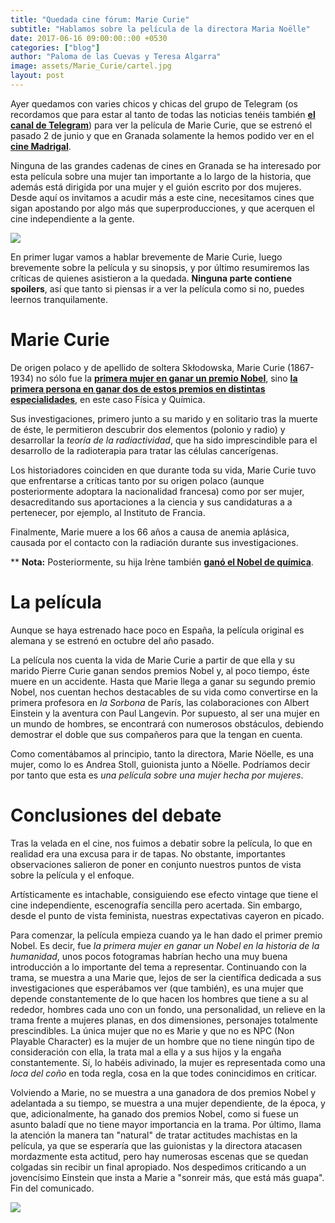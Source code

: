 ```yaml
---
title: "Quedada cine fórum: Marie Curie"
subtitle: "Hablamos sobre la película de la directora Maria Noëlle"
date: 2017-06-16 09:00:00::00 +0530
categories: ["blog"]
author: "Paloma de las Cuevas y Teresa Algarra"
image: assets/Marie_Curie/cartel.jpg
layout: post
---
```


Ayer quedamos con varies chicos y chicas del grupo de Telegram (os recordamos que para estar al tanto de todas las noticias tenéis también [__el canal de Telegram__](https://telegram.me/geekandtechgirls)) para ver la película de Marie Curie, que se estrenó el pasado 2 de junio y que en Granada solamente la hemos podido ver en el [__cine Madrigal__](https://www.facebook.com/pages/Cine-Madrigal/215804648477601).

Ninguna de las grandes cadenas de cines en Granada se ha interesado por esta película sobre una mujer tan importante a lo largo de la historia, que además está dirigida por una mujer y el guión escrito por dos mujeres. Desde aquí os invitamos a acudir más a este cine, necesitamos cines que sigan apostando por algo más que superproducciones, y que acerquen el cine independiente a la gente.

![]({{site.baseurl}}/assets/Marie_Curie/cartelyentrada.jpg)

En primer lugar vamos a hablar brevemente de Marie Curie, luego brevemente sobre la película y su sinopsis, y por último resumiremos las críticas de quienes asistieron a la quedada. __Ninguna parte contiene spoilers__, así que tanto si piensas ir a ver la película como si no, puedes leernos tranquilamente.  

# Marie Curie

De origen polaco y de apellido de soltera Skłodowska, Marie Curie (1867-1934) no sólo fue la [__primera mujer en ganar un premio Nobel__](https://es.wikipedia.org/wiki/Anexo:Mujeres_ganadoras_del_Premio_Nobel), sino [__la primera persona en ganar dos de estos premios en distintas especialidades__](https://es.wikipedia.org/wiki/Marie_Curie), en este caso Física y Química.

Sus investigaciones, primero junto a su marido y en solitario tras la muerte de éste, le permitieron descubrir dos elementos (polonio y radio) y desarrollar la _teoría de la radiactividad_, que ha sido imprescindible para el desarrollo de la radioterapia para tratar las células cancerígenas.

Los historiadores coinciden en que durante toda su vida, Marie Curie tuvo que enfrentarse a críticas tanto por su origen polaco (aunque posteriormente adoptara la nacionalidad francesa) como por ser mujer, desacreditando sus aportaciones a la ciencia y sus candidaturas a a pertenecer, por ejemplo, al Instituto de Francia.

Finalmente, Marie muere a los 66 años a causa de anemia aplásica, causada por el contacto con la radiación durante sus investigaciones.

** __Nota:__ Posteriormente, su hija Irène también [__ganó el Nobel de química__](https://es.wikipedia.org/wiki/Ir%C3%A8ne_Joliot-Curie).

# La película

Aunque se haya estrenado hace poco en España, la película original es alemana y se estrenó en octubre del año pasado.

La película nos cuenta la vida de Marie Curie a partir de que ella y su marido Pierre Curie ganan sendos premios Nobel y, al poco tiempo, éste muere en un accidente. Hasta que Marie llega a ganar su segundo premio Nobel, nos cuentan hechos destacables de su vida como convertirse en la primera profesora en _la Sorbona_ de París, las colaboraciones con Albert Einstein y la aventura con Paul Langevin. Por supuesto, al ser una mujer en un mundo de hombres, se encontrará con numerosos obstáculos, debiendo demostrar el doble que sus compañeros para que la tengan en cuenta.

Como comentábamos al principio, tanto la directora, Marie Nöelle, es una mujer, como lo es Andrea Stoll, guionista junto a Nöelle. Podríamos decir por tanto que esta es _una película sobre una mujer hecha por mujeres_.

# Conclusiones del debate

Tras la velada en el cine, nos fuimos a debatir sobre la película, lo que en realidad era una excusa para ir de tapas. No obstante, importantes observaciones salieron de poner en conjunto nuestros puntos de vista sobre la película y el enfoque.

Artísticamente es intachable, consiguiendo ese efecto vintage que tiene el cine independiente, escenografía sencilla pero acertada. Sin embargo, desde el punto de vista feminista, nuestras expectativas cayeron en picado. 

Para comenzar, la película empieza cuando ya le han dado el primer premio Nobel. Es decir, fue *la primera mujer en ganar un Nobel en la historia de la humanidad*, unos pocos fotogramas habrían hecho una muy buena introducción a lo importante del tema a representar. Continuando con la trama, se muestra a una Marie que, lejos de ser la científica dedicada a sus investigaciones que esperábamos ver (que también), es una mujer que depende constantemente de lo que hacen los hombres que tiene a su al rededor, hombres cada uno con un fondo, una personalidad, un relieve en la trama frente a mujeres planas, en dos dimensiones, personajes totalmente prescindibles. La única mujer que no es Marie y que no es NPC (Non Playable Character) es la mujer de un hombre que no tiene ningún tipo de consideración con ella, la trata mal a ella y a sus hijos y la engaña constantemente. Sí, lo habéis adivinado, la mujer es representada como una _loca del coño_ en toda regla, cosa en la que todes conincidimos en criticar.

Volviendo a Marie, no se muestra a una ganadora de dos premios Nobel y adelantada a su tiempo, se muestra a una mujer dependiente, de la época, y que, adicionalmente, ha ganado dos premios Nobel, como si fuese un asunto baladí que no tiene mayor importancia en la trama. Por último, llama la atención la manera tan "natural" de tratar actitudes machistas en la película, ya que se esperaría que las guionistas y la directora atacasen mordazmente esta actitud, pero hay numerosas escenas que se quedan colgadas sin recibir un final apropiado. Nos despedimos criticando a un jovencísimo Einstein que insta a Marie a "sonreir más, que está más guapa". Fin del comunicado.

![]({{site.baseurl}}/assets/Marie_Curie/tertulia.jpg)
